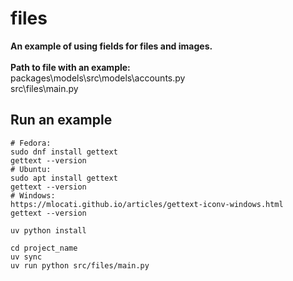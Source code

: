 # files

**An example of using fields for files and images.**
<br>
<br>
**Path to file with an example:**
<br>
packages\models\src\models\accounts.py
<br>
src\files\main.py

## Run an example

```shell
# Fedora:
sudo dnf install gettext
gettext --version
# Ubuntu:
sudo apt install gettext
gettext --version
# Windows:
https://mlocati.github.io/articles/gettext-iconv-windows.html
gettext --version

uv python install

cd project_name
uv sync
uv run python src/files/main.py
```
